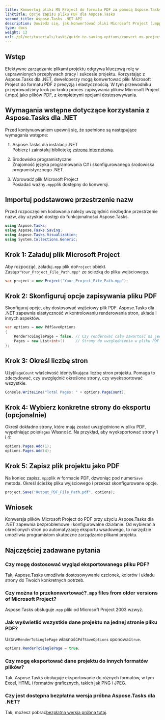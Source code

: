```yaml
---
title: Konwertuj pliki MS Project do formatu PDF za pomocą Aspose.Tasks dla .NET
linktitle: Opcje zapisu pliku PDF dla Aspose.Tasks
second_title: Aspose.Tasks .NET API
description: Dowiedz się, jak konwertować pliki Microsoft Project (.mpp) do formatu PDF za pomocą Aspose.Tasks dla .NET. Postępuj zgodnie z tym przewodnikiem krok po kroku, aby dostosować wyjście PDF, wybrać określone strony i zautomatyzować konwersje wsadowe.
type: docs
weight: 13
url: /pl/net/tutorials/tasks/guide-to-saving-options/convert-ms-project-files-to-pdf/
---
```

## Wstęp

Efektywne zarządzanie plikami projektu odgrywa kluczową rolę w usprawnionych przepływach pracy i sukcesie projektu. Korzystając z Aspose.Tasks dla .NET, deweloperzy mogą konwertować pliki Microsoft Project do formatu PDF z precyzją i elastycznością. W tym przewodniku przeprowadzimy krok po kroku proces zapisywania plików Microsoft Project (.mpp) jako plików PDF, z kompletnymi opcjami dostosowywania.

## Wymagania wstępne dotyczące korzystania z Aspose.Tasks dla .NET

Przed kontynuowaniem upewnij się, że spełnione są następujące wymagania wstępne:

1. Aspose.Tasks dla instalacji .NET  
    Pobierz i zainstaluj bibliotekę z[strona internetowa](https://releases.aspose.com/tasks/net/).

2. Środowisko programistyczne  
   Znajomość języka programowania C# i skonfigurowanego środowiska programistycznego .NET.

3. Wprowadź plik Microsoft Project  
    Posiadać ważny`.mpp`plik dostępny do konwersji.

## Importuj podstawowe przestrzenie nazw

Przed rozpoczęciem kodowania należy uwzględnić niezbędne przestrzenie nazw, aby uzyskać dostęp do funkcjonalności Aspose.Tasks. 

```csharp
using Aspose.Tasks;
using Aspose.Tasks.Saving;
using Aspose.Tasks.Visualization;
using System.Collections.Generic;
```

## Krok 1: Załaduj plik Microsoft Project

 Aby rozpocząć, załaduj`.mpp` plik do`Project` obiekt. Zastąp`"Your_Project_File_Path.mpp"` ze ścieżką do pliku wejściowego.

```csharp
var project = new Project("Your_Project_File_Path.mpp");
```

## Krok 2: Skonfiguruj opcje zapisywania pliku PDF

Skonfiguruj opcje, aby dostosować wyjściowy plik PDF. Aspose.Tasks dla .NET zapewnia elastyczność w kontrolowaniu renderowania stron, układu i innych aspektów.

```csharp
var options = new PdfSaveOptions
{
    RenderToSinglePage = false, // Czy renderować całą zawartość na jednej stronie
    Pages = new List<int>()     // Strony do uwzględnienia w pliku PDF
};
```

## Krok 3: Określ liczbę stron

 Użyj`PageCount` właściwość identyfikująca liczbę stron projektu. Pomaga to zdecydować, czy uwzględnić określone strony, czy wyeksportować wszystkie.

```csharp
Console.WriteLine("Total Pages: " + options.PageCount);
```

## Krok 4: Wybierz konkretne strony do eksportu (opcjonalnie)

 Określ dokładne strony, które mają zostać uwzględnione w pliku PDF, wypełniając pole`Pages` Własność. Na przykład, aby wyeksportować strony 1 i 4:

```csharp
options.Pages.Add(1);
options.Pages.Add(4);
```

## Krok 5: Zapisz plik projektu jako PDF

 Na koniec zapisz`.mpp`plik w formacie PDF, dzwoniąc pod numer`Save` metoda. Określ ścieżkę pliku wyjściowego i przekaż skonfigurowane opcje.

```csharp
project.Save("Output_PDF_File_Path.pdf", options);
```

## Wniosek

Konwersja plików Microsoft Project do PDF przy użyciu Aspose.Tasks dla .NET zapewnia bezproblemowe i konfigurowalne działanie. Od wybierania określonych stron po automatyzację eksportu wsadowego, to narzędzie umożliwia programistom skuteczne zarządzanie plikami projektu.

## Najczęściej zadawane pytania

### Czy mogę dostosować wygląd eksportowanego pliku PDF?
Tak, Aspose.Tasks umożliwia dostosowywanie czcionek, kolorów i układu strony do Twoich konkretnych potrzeb.

###  Czy można to przekonwertować?`.mpp` files from older versions of Microsoft Project?
 Aspose.Tasks obsługuje`.mpp` pliki od Microsoft Project 2003 wzwyż.

### Jak wyświetlić wszystkie dane projektu na jednej stronie pliku PDF?
 Ustaw`RenderToSinglePage` własność`PdfSaveOptions` oponować`true`.

```csharp
options.RenderToSinglePage = true;
```

### Czy mogę eksportować dane projektu do innych formatów plików?
Tak, Aspose.Tasks obsługuje eksportowanie do różnych formatów, w tym Excel, HTML i formatów graficznych, takich jak PNG i JPEG.

### Czy jest dostępna bezpłatna wersja próbna Aspose.Tasks dla .NET?
 Tak, możesz pobrać[bezpłatna wersja próbna tutaj](https://releases.aspose.com/).